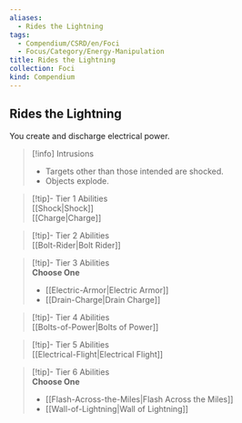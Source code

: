 ```yaml
---
aliases:
  - Rides the Lightning
tags:
  - Compendium/CSRD/en/Foci
  - Focus/Category/Energy-Manipulation
title: Rides the Lightning
collection: Foci
kind: Compendium
---
```

## Rides the Lightning  
You create and discharge electrical power.  

>[!info] Intrusions  
>- Targets other than those intended are shocked.  
>- Objects explode.  


>[!tip]- Tier 1 Abilities  
> [[Shock|Shock]]  
> [[Charge|Charge]]  


>[!tip]- Tier 2 Abilities  
> [[Bolt-Rider|Bolt Rider]]  


>[!tip]- Tier 3 Abilities  
> **Choose One**  
>- [[Electric-Armor|Electric Armor]]  
>- [[Drain-Charge|Drain Charge]]  


>[!tip]- Tier 4 Abilities  
> [[Bolts-of-Power|Bolts of Power]]  


>[!tip]- Tier 5 Abilities  
> [[Electrical-Flight|Electrical Flight]]  


>[!tip]- Tier 6 Abilities  
> **Choose One**  
>- [[Flash-Across-the-Miles|Flash Across the Miles]]  
>- [[Wall-of-Lightning|Wall of Lightning]]
